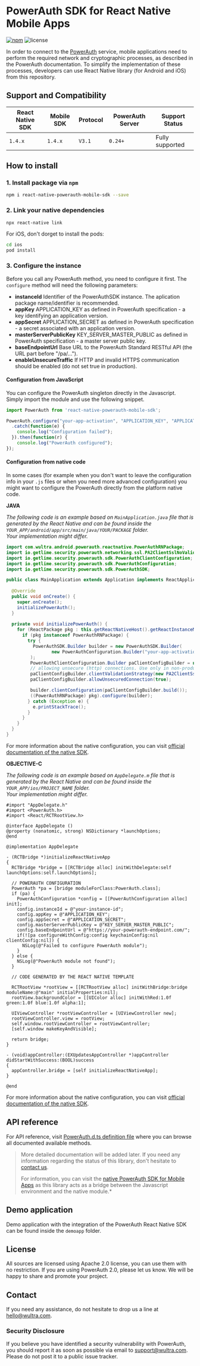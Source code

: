 # PowerAuth SDK for React Native Mobile Apps
<!-- begin remove -->
[![npm](https://img.shields.io/npm/v/react-native-powerauth-mobile-sdk)](https://www.npmjs.com/package/react-native-powerauth-mobile-sdk) ![license](https://img.shields.io/github/license/wultra/react-native-powerauth-mobile-sdk)
<!-- end -->

In order to connect to the [PowerAuth](https://www.wultra.com/mobile-security-suite) service, mobile applications need to perform the required network and cryptographic processes, as described in the PowerAuth documentation. To simplify the implementation of these processes, developers can use React Native library (for Android and iOS) from this repository.

## Support and Compatibility

|React Native SDK| Mobile SDK | Protocol | PowerAuth Server    | Support Status                    |
|----------------|------------|----------|---------------------|-----------------------------------|
|`1.4.x`         | `1.4.x`    | `V3.1`   | `0.24+`             | Fully supported                   |

## How to install

### 1. Install package via `npm`
```sh
npm i react-native-powerauth-mobile-sdk --save
```

### 2. Link your native dependencies

```sh
npx react-native link
```

For iOS, don't dorget to install the pods:

```sh
cd ios
pod install
```
### 3. Configure the instance

Before you call any PowerAuth method, you need to configure it first. The `configure` method will need the following parameters:

- **instanceId** Identifier of the PowerAuthSDK instance. The aplication package name/identifier is recommended.  
- **appKey** APPLICATION_KEY as defined in PowerAuth specification - a key identifying an application version.
- **appSecret** APPLICATION_SECRET as defined in PowerAuth specification - a secret associated with an application version.  
- **masterServerPublicKey** KEY\_SERVER\_MASTER_PUBLIC as defined in PowerAuth specification - a master server public key.  
- **baseEndpointUrl** Base URL to the PowerAuth Standard RESTful API (the URL part before "/pa/...").  
- **enableUnsecureTraffic** If HTTP and invalid HTTPS communication should be enabled (do not set true in production).  

#### Configuration from JavaScript

You can configure the PowerAuth singleton directly in the Javascript. Simply import the module and use the following snippet.

```js
import PowerAuth from 'react-native-powerauth-mobile-sdk';

PowerAuth.configure("your-app-activation", "APPLICATION_KEY", "APPLICATION_SECRET", "KEY_SERVER_MASTER_PUBLIC", "https://your-powerauth-endpoint.com/", false)
  .catch(function(e) {
    console.log("Configuration failed");
  }).then(function(r) {
    console.log("PowerAuth configured");
});
```

#### Configuration from native code

In some cases (for example when you don't want to leave the configuration info in your `.js` files or when you need more advanced configuration) you might want to configure the PowerAuth directly from the platform native code.

__JAVA__

_The following code is an example based on `MainApplication.java` file that is generated by the React Native and can be found inside the `YOUR_APP/android/app/src/main/java/YOUR/PACKAGE` folder._  
_Your implementation might differ._

```java
import com.wultra.android.powerauth.reactnative.PowerAuthRNPackage;
import io.getlime.security.powerauth.networking.ssl.PA2ClientSslNoValidationStrategy;
import io.getlime.security.powerauth.sdk.PowerAuthClientConfiguration;
import io.getlime.security.powerauth.sdk.PowerAuthConfiguration;
import io.getlime.security.powerauth.sdk.PowerAuthSDK;

public class MainApplication extends Application implements ReactApplication {
		
  @Override
  public void onCreate() {
    super.onCreate();
    initializePowerAuth();
  }
  	
  private void initializePowerAuth() {
    for (ReactPackage pkg : this.getReactNativeHost().getReactInstanceManager().getPackages()) {
      if (pkg instanceof PowerAuthRNPackage) {
        try {
          PowerAuthSDK.Builder builder = new PowerAuthSDK.Builder(
                 new PowerAuthConfiguration.Builder("your-app-activation", "https://your-powerauth-endpoint.com/", "APPLICATION_KEY", "APPLICATION_SECRET", "KEY_SERVER_MPK").build()
         );
         PowerAuthClientConfiguration.Builder paClientConfigBuilder = new PowerAuthClientConfiguration.Builder();
         // allowing unsecure (http) connections. Use only in non-production builds!
         paClientConfigBuilder.clientValidationStrategy(new PA2ClientSslNoValidationStrategy());
         paClientConfigBuilder.allowUnsecuredConnection(true);

         builder.clientConfiguration(paClientConfigBuilder.build());
         ((PowerAuthRNPackage) pkg).configure(builder);
        } catch (Exception e) {
          e.printStackTrace();
        }
      }
    }
  }
}
```

For more information about the native configuration, you can visit [official documentation of the native SDK](https://github.com/wultra/powerauth-mobile-sdk/blob/develop/docs/PowerAuth-SDK-for-Android.md#configuration).

__OBJECTIVE-C__

_The following code is an example based on `AppDelegate.m` file that is generated by the React Native and can be found inside the `YOUR_APP/ios/PROJECT_NAME` folder._  
_Your implementation might differ._

```objc
#import "AppDelegate.h"
#import <PowerAuth.h>
#import <React/RCTRootView.h>

@interface AppDelegate ()
@property (nonatomic, strong) NSDictionary *launchOptions;
@end

@implementation AppDelegate

- (RCTBridge *)initializeReactNativeApp
{
  RCTBridge *bridge = [[RCTBridge alloc] initWithDelegate:self launchOptions:self.launchOptions];
  
  // POWERAUTH CONFIGURATION
  PowerAuth *pa = [bridge moduleForClass:PowerAuth.class];
  if (pa) {
    PowerAuthConfiguration *config = [[PowerAuthConfiguration alloc] init];
    config.instanceId = @"your-instance-id";
    config.appKey = @"APPLICATION_KEY";
    config.appSecret = @"APPLICATION_SECRET";
    config.masterServerPublicKey = @"KEY_SERVER_MASTER_PUBLIC";
    config.baseEndpointUrl = @"https://your-powerauth-endpoint.com/";
    if(![pa configureWithConfig:config keychainConfig:nil clientConfig:nil]) {
      NSLog(@"Failed to configure PowerAuth module");
    }
  } else {
    NSLog(@"PowerAuth module not found");
  }
  
  // CODE GENERATED BY THE REACT NATIVE TEMPLATE
  
  RCTRootView *rootView = [[RCTRootView alloc] initWithBridge:bridge moduleName:@"main" initialProperties:nil];
  rootView.backgroundColor = [[UIColor alloc] initWithRed:1.0f green:1.0f blue:1.0f alpha:1];

  UIViewController *rootViewController = [UIViewController new];
  rootViewController.view = rootView;
  self.window.rootViewController = rootViewController;
  [self.window makeKeyAndVisible];

  return bridge;
}

- (void)appController:(EXUpdatesAppController *)appController didStartWithSuccess:(BOOL)success
{
  appController.bridge = [self initializeReactNativeApp];
}

@end
```

For more information about the native configuration, you can visit [official documentation of the native SDK](https://github.com/wultra/powerauth-mobile-sdk/blob/develop/docs/PowerAuth-SDK-for-iOS.md#configuration).

## API reference

For API reference, visit [PowerAuth.d.ts definition file](https://github.com/wultra/react-native-powerauth-mobile-sdk/blob/master/PowerAuth.d.ts) where you can browse all documented available methods.

> More detailed documentation will be added later. If you need any information regarding the status of this library, don't hesitate to [contact us](#contact).  
> 
> For information, you can visit the [native PowerAuth SDK for Mobile Apps](https://github.com/wultra/powerauth-mobile-sdk) as this library acts as a bridge between the Javascript environment and the native module.*

## Demo application

Demo application with the integration of the PowerAuth React Native SDK can be found inside the `demoapp` folder.

## License

All sources are licensed using Apache 2.0 license, you can use them with no restriction. If you are using PowerAuth 2.0, please let us know. We will be happy to share and promote your project.

## Contact

If you need any assistance, do not hesitate to drop us a line at [hello@wultra.com](mailto:hello@wultra.com).

### Security Disclosure

If you believe you have identified a security vulnerability with PowerAuth, you should report it as soon as possible via email to [support@wultra.com](mailto:support@wultra.com). Please do not post it to a public issue tracker.
